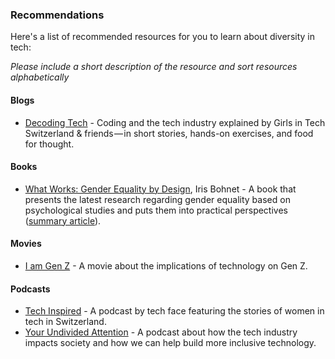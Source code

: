 ### Recommendations

Here's a list of recommended resources for you to learn about diversity in tech:

*Please include a short description of the resource and sort resources alphabetically*

#### Blogs
- [Decoding Tech](https://medium.com/decoding-tech) - Coding and the tech industry explained by Girls in Tech Switzerland & friends — in short stories, hands-on exercises, and food for thought. 

#### Books
- [What Works: Gender Equality by Design](https://scholar.harvard.edu/iris_bohnet/what-works), Iris Bohnet - A book that presents the latest research regarding gender equality based on psychological studies and puts them into practical perspectives ([summary article](https://knowledge.wharton.upenn.edu/article/gender-equality-design-building-inclusive-productive-workplace/)).

#### Movies
- [I am Gen Z](https://iamgenzfilm.com/) - A movie about the implications of technology on Gen Z.

#### Podcasts
- [Tech Inspired](https://anchor.fm/team-techface) - A podcast by tech face featuring the stories of women in tech in Switzerland.
- [Your Undivided Attention](https://www.humanetech.com/podcast) - A podcast about how the tech industry impacts society and how we can help build more inclusive technology.

